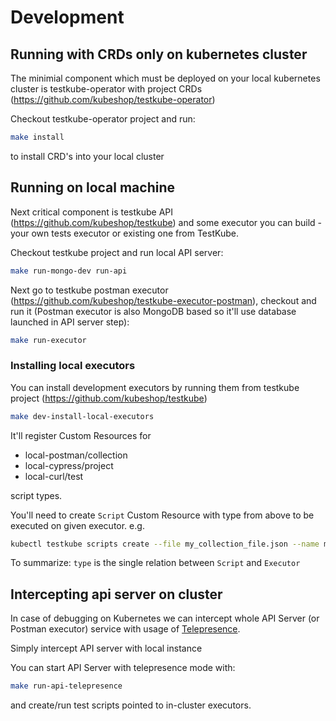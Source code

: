 # Development

## Running with CRDs only on kubernetes cluster

The minimial component which must be deployed on your local kubernetes cluster is testkube-operator with project CRDs (<https://github.com/kubeshop/testkube-operator>)

Checkout testkube-operator project and run:

```sh
make install 
```

to install CRD's into your local cluster

## Running on local machine

Next critical component is testkube API (<https://github.com/kubeshop/testkube>) and some executor you can build - your
own tests executor or existing one from TestKube.

Checkout testkube project and run local API server:

```sh
make run-mongo-dev run-api
```

Next go to testkube postman executor (<https://github.com/kubeshop/testkube-executor-postman>), checkout and run it
(Postman executor is also MongoDB based so it'll use database launched in API server step):

```sh
make run-executor
```

### Installing local executors

You can install development executors by running them from testkube project (<https://github.com/kubeshop/testkube>)

```sh
make dev-install-local-executors
```

It'll register Custom Resources for

- local-postman/collection
- local-cypress/project
- local-curl/test

script types.

You'll need to create `Script` Custom Resource with type from above to
be executed on given executor. e.g.

```sh
kubectl testkube scripts create --file my_collection_file.json --name my-test-name --type local-postman/collection
```

To summarize: `type` is the single relation between `Script` and `Executor`

## Intercepting api server on cluster

In case of debugging on Kubernetes we can intercept whole API Server (or Postman executor) service
with usage of [Telepresence](https://telepresence.io).

Simply intercept API server with local instance

You can start API Server with telepresence mode with:

```sh
make run-api-telepresence
```

and create/run test scripts pointed to in-cluster executors.
